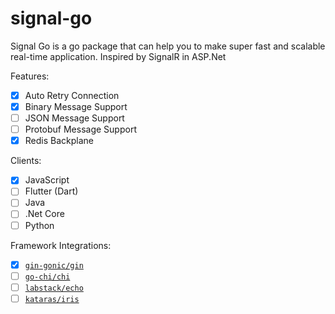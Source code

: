 # signal-go
Signal Go is a go package that can help you to make super fast and scalable real-time application. Inspired by SignalR in ASP.Net

Features:
- [x] Auto Retry Connection
- [x] Binary Message Support
- [ ] JSON Message Support
- [ ] Protobuf Message Support
- [x] Redis Backplane
  
Clients:
- [x] JavaScript
- [ ] Flutter (Dart)
- [ ] Java
- [ ] .Net Core
- [ ] Python

Framework Integrations:
- [x] [`gin-gonic/gin`](https://github.com/gin-gonic/gin)
- [ ] [`go-chi/chi`](https://github.com/go-chi/chi)
- [ ] [`labstack/echo`](https://github.com/labstack/echo)
- [ ] [`kataras/iris`](https://github.com/kataras/iris)
